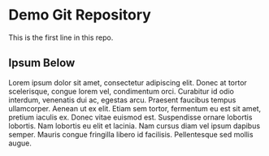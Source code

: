 # Demo Git Repository

This is the first line in this repo.

## Ipsum Below
Lorem ipsum dolor sit amet, consectetur adipiscing elit. Donec at tortor scelerisque, congue lorem vel, condimentum orci. Curabitur id odio interdum, venenatis dui ac, egestas arcu. Praesent faucibus tempus ullamcorper. Aenean ut ex elit. Etiam sem tortor, fermentum eu est sit amet, pretium iaculis ex. Donec vitae euismod est. Suspendisse ornare lobortis lobortis. Nam lobortis eu elit et lacinia. Nam cursus diam vel ipsum dapibus semper. Mauris congue fringilla libero id facilisis. Pellentesque sed mollis augue.


